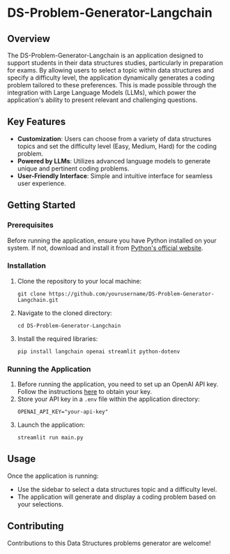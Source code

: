 # DS-Problem-Generator-Langchain

## Overview
The DS-Problem-Generator-Langchain is an application designed to support students in their data structures studies, particularly in preparation for exams. By allowing users to select a topic within data structures and specify a difficulty level, the application dynamically generates a coding problem tailored to these preferences. This is made possible through the integration with Large Language Models (LLMs), which power the application's ability to present relevant and challenging questions.

## Key Features
- **Customization**: Users can choose from a variety of data structures topics and set the difficulty level (Easy, Medium, Hard) for the coding problem.
- **Powered by LLMs**: Utilizes advanced language models to generate unique and pertinent coding problems.
- **User-Friendly Interface**: Simple and intuitive interface for seamless user experience.

## Getting Started

### Prerequisites
Before running the application, ensure you have Python installed on your system. If not, download and install it from [Python's official website](https://www.python.org/downloads/).

### Installation
1. Clone the repository to your local machine:
   ```
   git clone https://github.com/yourusername/DS-Problem-Generator-Langchain.git
   ```
2. Navigate to the cloned directory:
   ```
   cd DS-Problem-Generator-Langchain
   ```
3. Install the required libraries:
   ```
   pip install langchain openai streamlit python-dotenv
   ```

### Running the Application
1. Before running the application, you need to set up an OpenAI API key. Follow the instructions [here](https://platform.openai.com/api-keys) to obtain your key.
2. Store your API key in a `.env` file within the application directory:
   ```
   OPENAI_API_KEY="your-api-key"
   ```
3. Launch the application:
   ```
   streamlit run main.py
   ```

## Usage
Once the application is running:
- Use the sidebar to select a data structures topic and a difficulty level.
- The application will generate and display a coding problem based on your selections.

## Contributing
Contributions to this Data Structures problems generator are welcome! 
